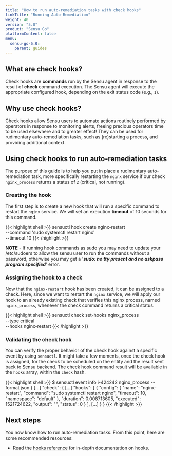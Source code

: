 ```yaml
---
title: "How to run auto-remediation tasks with check hooks"
linkTitle: "Running Auto-Remediation"
weight: 40
version: "5.0"
product: "Sensu Go"
platformContent: false
menu: 
  sensu-go-5.0:
    parent: guides
---
```


## What are check hooks?

Check hooks are **commands** run by the Sensu agent in response to the result of
**check** command execution. The Sensu agent will execute the appropriate
configured hook, depending on the exit status code (e.g., `1`).

## Why use check hooks?

Check hooks allow Sensu users to automate actions routinely performed by
operators in response to monitoring alerts, freeing precious operators time to
be used elsewhere and to greater effect! They can be used for rudimentary
auto-remediation tasks, such as (re)starting a process, and providing additional
context.

## Using check hooks to run auto-remediation tasks

The purpose of this guide is to help you put in place a rudimentary
auto-remediation task, more specifically restarting the `nginx` service if our
check `nginx_process` returns a status of `2` (critical, not running).

### Creating the hook

The first step is to create a new hook that will run a specific command to
restart the `nginx` service. We will set an execution **timeout** of 10 seconds
for this command.

{{< highlight shell >}}
sensuctl hook create nginx-restart  \
--command 'sudo systemctl restart nginx' \
--timeout 10
{{< /highlight >}}

**NOTE** - If running hook commands as sudo you may need to update your /etc/sudoers to allow the sensu user to run the commands without a password, otherwise you may get a '**_sudo: no tty present and no askpass program specified_**' error.

### Assigning the hook to a check

Now that the `nginx-restart` hook has been created, it can be assigned to a
check. Here, since we want to restart the `nginx` service, we will apply our
hook to an already existing check that verifies this nginx process, named
`nginx_process`, whenever the check command returns a critical status.

{{< highlight shell >}}
sensuctl check set-hooks nginx_process  \
--type critical \
--hooks nginx-restart
{{< /highlight >}}

### Validating the check hook

You can verify the proper behavior of the check hook against a specific event by
using `sensuctl`. It might take a few moments, once the check hook is assigned,
for the check to be scheduled on the entity and the result sent back to Sensu
backend. The check hook command result will be available in the `hooks` array,
within the `check` hash.

{{< highlight shell >}}
$ sensuctl event info i-424242 nginx_process --format json
{
  [...]
  "check": {
    [...]
    "hooks": [
      {
        "config": {
          "name": "nginx-restart",
          "command": "sudo systemctl restart nginx",
          "timeout": 10,
          "namespace": "default"
        },
        "duration": 0.008713605,
        "executed": 1521724622,
        "output": "",
        "status": 0
      }
    ],
    [...]
  }
}
{{< /highlight >}}

## Next steps

You now know how to run auto-remediation tasks. From this point, here are some
recommended resources:

* Read the [hooks reference][1] for in-depth documentation on hooks.

[1]: ../../reference/hooks/

